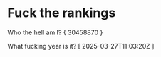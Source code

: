 # Fuck the rankings

Who the hell am I?
{ 30458870 }

What fucking year is it?
[ 2025-03-27T11:03:20Z ]
